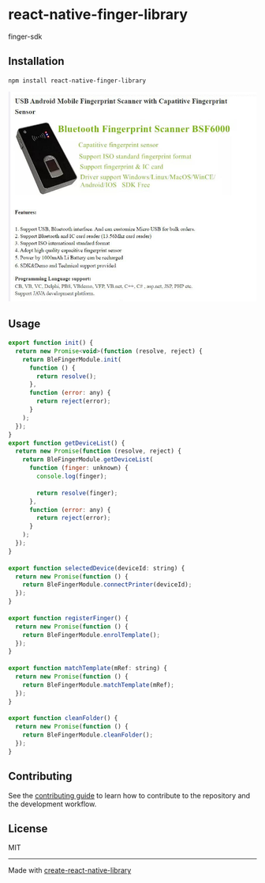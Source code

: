 # react-native-finger-library

finger-sdk

## Installation

```sh
npm install react-native-finger-library
```

![alt text](https://github.com/megabeehothanhminh/react-native-finger-library/blob/master/image_device.jpeg?raw=true)

## Usage

```js
export function init() {
  return new Promise<void>(function (resolve, reject) {
    return BleFingerModule.init(
      function () {
        return resolve();
      },
      function (error: any) {
        return reject(error);
      }
    );
  });
}
export function getDeviceList() {
  return new Promise(function (resolve, reject) {
    return BleFingerModule.getDeviceList(
      function (finger: unknown) {
        console.log(finger);

        return resolve(finger);
      },
      function (error: any) {
        return reject(error);
      }
    );
  });
}

export function selectedDevice(deviceId: string) {
  return new Promise(function () {
    return BleFingerModule.connectPrinter(deviceId);
  });
}

export function registerFinger() {
  return new Promise(function () {
    return BleFingerModule.enrolTemplate();
  });
}

export function matchTemplate(mRef: string) {
  return new Promise(function () {
    return BleFingerModule.matchTemplate(mRef);
  });
}

export function cleanFolder() {
  return new Promise(function () {
    return BleFingerModule.cleanFolder();
  });
}

```

## Contributing

See the [contributing guide](CONTRIBUTING.md) to learn how to contribute to the repository and the development workflow.

## License

MIT

---

Made with [create-react-native-library](https://github.com/callstack/react-native-builder-bob)

